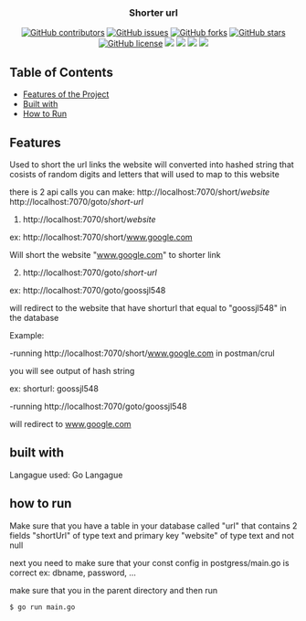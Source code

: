 <h3 align="center">Shorter url</h3>
<div align="center">
  
  [![GitHub contributors](https://img.shields.io/github/contributors/Oaik/short-url)](https://github.com/Oaik/short-url/contributors)
  [![GitHub issues](https://img.shields.io/github/issues/Oaik/short-url)](https://github.com/Oaik/short-url/issues)
  [![GitHub forks](https://img.shields.io/github/forks/Oaik/short-url)](https://github.com/Oaik/short-url/network)
  [![GitHub stars](https://img.shields.io/github/stars/Oaik/short-url)](https://github.com/Oaik/short-url/stargazers)
  [![GitHub license](https://img.shields.io/github/license/Oaik/short-url)](https://github.com/Oaik/short-url/blob/master/LICENSE)
  <img src="https://img.shields.io/github/languages/count/Oaik/short-url" />
  <img src="https://img.shields.io/github/languages/top/Oaik/short-url" />
  <img src="https://img.shields.io/github/languages/code-size/Oaik/short-url" />
  <img src="https://img.shields.io/github/issues-pr-raw/Oaik/short-url" />
</div>

## Table of Contents
- [Features of the Project](#features)
- [Built with](#built-with)
- [How to Run](#how-to-run)

## Features

Used to short the url links
the website will converted into hashed string that cosists of random digits and letters that will used to map to this website

there is 2 api calls you can make:
http://localhost:7070/short/*website*
http://localhost:7070/goto/*short-url*


1) http://localhost:7070/short/*website*

ex:
http://localhost:7070/short/www.google.com

Will short the website "www.google.com" to shorter link

2) http://localhost:7070/goto/*short-url*

ex:
http://localhost:7070/goto/goossjl548

will redirect to the website that have shorturl that equal to "goossjl548" in the database

Example:

-running http://localhost:7070/short/www.google.com in postman/crul

you will see output of hash string

ex: shorturl:  goossjl548

-running http://localhost:7070/goto/goossjl548 

will redirect to www.google.com

## built with
Langague used: Go Langague

## how to run

Make sure that you have a table in your database called "url" that contains 2 fields 
"shortUrl" of type text and primary key 
"website" of type text and not null

next you need to make sure that your const config in postgress/main.go is correct
ex: dbname, password, ...

make sure that you in the parent directory and then run
```console
$ go run main.go
```